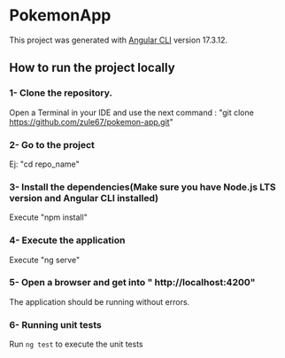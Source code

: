 # PokemonApp

This project was generated with [Angular CLI](https://github.com/angular/angular-cli) version 17.3.12.

## How to run the project locally

### 1- Clone the repository. 
Open a Terminal in your IDE and use the next command : "git clone https://github.com/zule67/pokemon-app.git"
### 2- Go to the project
Ej: "cd repo_name"
### 3- Install the dependencies(Make sure you have Node.js LTS version and Angular CLI installed)
Execute "npm install"
### 4- Execute the application
Execute "ng serve"
### 5- Open a browser and get into " http://localhost:4200"
The application should be running without errors.
### 6- Running unit tests
Run `ng test` to execute the unit tests
